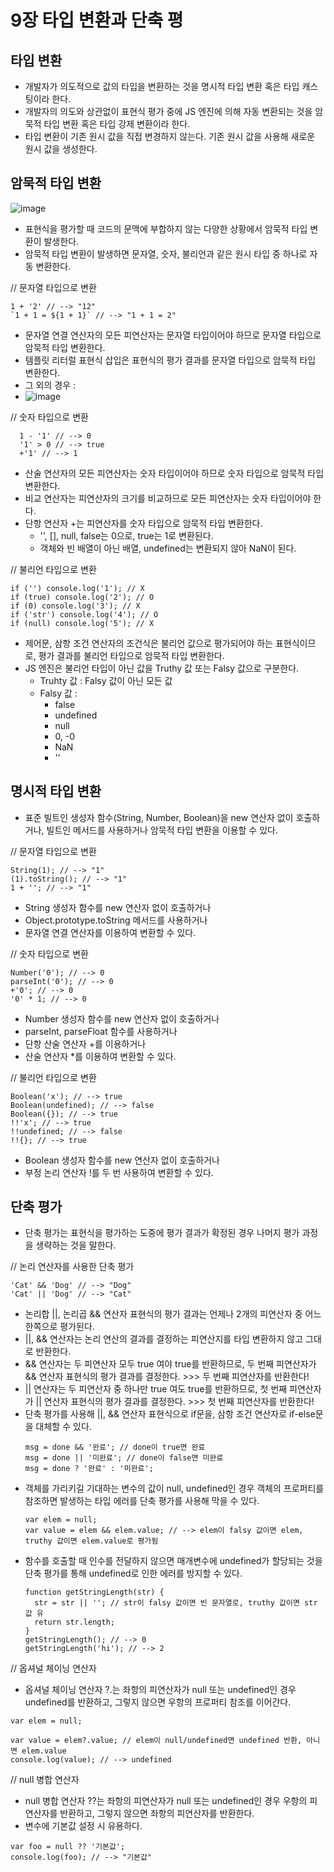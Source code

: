 9장 타입 변환과 단축 평
========

타입 변환
---------
- 개발자가 의도적으로 값의 타입을 변환하는 것을 명시적 타입 변환 혹은 타입 캐스팅이라 한다.
- 개발자의 의도와 상관없이 표현식 평가 중에 JS 엔진에 의해 자동 변환되는 것을 암묵적 타입 변환 혹은 타입 강제 변환이라 한다.
- 타입 변환이 기존 원시 값을 직접 변경하지 않는다. 기존 원시 값을 사용해 새로운 원시 값을 생성한다.

암묵적 타입 변환
--
![image](https://github.com/houony/Javascript-Deep-Dive-Study/assets/99787274/3ea430ad-26b4-4f28-a838-ec4a0ac8e994)
- 표현식을 평가할 때 코드의 문맥에 부합하지 않는 다양한 상황에서 암묵적 타입 변환이 발생한다.
- 암묵적 타입 변환이 발생하면 문자열, 숫자, 불리언과 같은 원시 타입 중 하나로 자동 변환한다.
  
// 문자열 타입으로 변환
  ```
  1 + '2' // --> "12"
  `1 + 1 = ${1 + 1}` // --> "1 + 1 = 2"
  ```
- 문자열 연결 연산자의 모든 피연산자는 문자열 타입이어야 하므로 문자열 타입으로 암묵적 타입 변환한다.
- 템플릿 리터럴 표현식 삽입은 표현식의 평가 결과를 문자열 타입으로 암묵적 타입 변환한다.
- 그 외의 경우 :
- ![image](https://github.com/houony/Javascript-Deep-Dive-Study/assets/99787274/0053b690-5eb7-4930-9670-c92956d6c7af)
 
// 숫자 타입으로 변환
```
  1 - '1' // --> 0
  '1' > 0 // --> true
  +'1' // --> 1
```
- 산술 연산자의 모든 피연산자는 숫자 타입이어야 하므로 숫자 타입으로 암묵적 타입 변환한다.
- 비교 연산자는 피연산자의 크기를 비교하므로 모든 피연산자는 숫자 타입이어야 한다.
- 단항 연산자 +는 피연산자를 숫자 타입으로 암묵적 타입 변환한다.
    - '', [], null, false는 0으로, true는 1로 변환된다.
    - 객체와 빈 배열이 아닌 배열, undefined는 변환되지 않아 NaN이 된다.

// 불리언 타입으로 변환
```
if ('') console.log('1'); // X
if (true) console.log('2'); // O
if (0) console.log('3'); // X
if ('str') console.log('4'); // O
if (null) console.log('5'); // X
```
- 제어문, 삼항 조건 연산자의 조건식은 불리언 값으로 평가되어야 하는 표현식이므로, 평가 결과를 불리언 타입으로 암묵적 타입 변환한다.
- JS 엔진은 불리언 타입이 아닌 값을 Truthy 값 또는 Falsy 값으로 구분한다.
  - Truhty 값 : Falsy 값이 아닌 모든 값
  - Falsy 값 :
    - false
    - undefined
    - null
    - 0, -0
    - NaN
    - ''

명시적 타입 변환
--
- 표준 빌트인 생성자 함수(String, Number, Boolean)을 new 연산자 없이 호출하거나, 빌트인 메서드를 사용하거나 암묵적 타입 변환을 이용할 수 있다.

// 문자열 타입으로 변환
```
String(1); // --> "1"
(1).toString(); // --> "1"
1 + ''; // --> "1"
```
- String 생성자 함수를 new 연산자 없이 호출하거나
- Object.prototype.toString 메서드를 사용하거나
- 문자열 연결 연산자를 이용하여 변환할 수 있다.

// 숫자 타입으로 변환
```
Number('0'); // --> 0
parseInt('0'); // --> 0
+'0'; // --> 0
'0' * 1; // --> 0
```
- Number 생성자 함수를 new 연산자 없이 호출하거나
- parseInt, parseFloat 함수를 사용하거나
- 단항 산술 연산자 +를 이용하거나
- 산술 연산자 *를 이용하여 변환할 수 있다.

// 불리언 타입으로 변환
```
Boolean('x'); // --> true
Boolean(undefined); // --> false
Boolean({}); // --> true
!!'x'; // --> true
!!undefined; // --> false
!!{}; // --> true
```
- Boolean 생성자 함수를 new 연산자 없이 호출하거나
- 부정 논리 연산자 !를 두 번 사용하여 변환할 수 있다.

단축 평가
--
- 단축 평가는 표현식을 평가하는 도중에 평가 결과가 확정된 경우 나머지 평가 과정을 생략하는 것을 말한다.
  
// 논리 연산자를 사용한 단축 평가
```
'Cat' && 'Dog' // --> "Dog"
'Cat' || 'Dog' // --> "Cat"
```
- 논리합 ||, 논리곱 && 연산자 표현식의 평가 결과는 언제나 2개의 피연산자 중 어느 한쪽으로 평가된다.
- ||, && 연산자는 논리 연산의 결과를 결정하는 피연산지를 타입 변환하지 않고 그대로 반환한다.
- && 연산자는 두 피연산자 모두 true 여야 true를 반환하므로, 두 번째 피연산자가 && 연산자 표현식의 평가 결과를 결정한다. >>> 두 번째 피연산자를 반환한다!
- || 연산자는 두 피연산자 중 하나만 true 여도 true를 반환하므로, 첫 번째 피연산자가 || 연산자 표현식의 평가 결과를 결정한다. >>> 첫 번째 피연산자를 반환한다!
- 단축 평가를 사용해 ||, && 연산자 표현식으로 if문을, 삼항 조건 연산자로 if-else문을 대체할 수 있다.
  ```
  msg = done && '완료'; // done이 true면 완료
  msg = done || '미완료'; // done이 false면 미완료
  msg = done ? '완료' : '미완료';
  ```
- 객체를 가리키길 기대하는 변수의 값이 null, undefined인 경우 객체의 프로퍼티를 참조하면 발생하는 타입 에러를 단축 평가를 사용해 막을 수 있다.
  ```
  var elem = null;
  var value = elem && elem.value; // --> elem이 falsy 값이면 elem, truthy 값이면 elem.value로 평가됨
  ```
- 함수를 호출할 때 인수를 전달하지 않으면 매개변수에 undefined가 할당되는 것을 단축 평가를 통해 undefined로 인한 에러를 방지할 수 있다.
  ```
  function getStringLength(str) {
    str = str || ''; // str이 falsy 값이면 빈 문자열로, truthy 값이면 str 값 유
    return str.length;
  }
  getStringLength(); // --> 0
  getStringLength('hi'); // --> 2
  ```

// 옵셔널 체이닝 연산자
- 옵셔널 체이닝 연산자 ?.는 좌항의 피연산자가 null 또는 undefined인 경우 undefined를 반환하고, 그렇지 않으면 우항의 프로퍼티 참조를 이어간다.
```
var elem = null;

var value = elem?.value; // elem이 null/undefined면 undefined 반환, 아니면 elem.value
console.log(value); // --> undefined
```

// null 병합 연산자
- null 병합 연산자 ??는 좌항의 피연산자가 null 또는 undefined인 경우 우항의 피연산자를 반환하고, 그렇지 않으면 좌항의 피연산자를 반환한다.
- 변수에 기본값 설정 시 유용하다.
```
var foo = null ?? '기본값';
console.log(foo); // --> "기본값"
```
